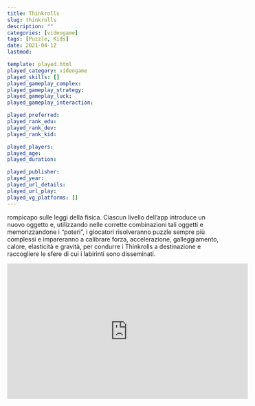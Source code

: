 ```yaml
---
title: Thinkrolls
slug: thinkrolls
description: ""
categories: [videogame]
tags: [Puzzle, Kids]
date: 2021-04-12
lastmod: 

template: played.html
played_category: videogame
played_skills: []
played_gameplay_complex: 
played_gameplay_strategy: 
played_gameplay_luck: 
played_gameplay_interaction: 

played_preferred: 
played_rank_edu: 
played_rank_dev: 
played_rank_kid: 

played_players: 
played_age: 
played_duration: 

played_publisher: 
played_year: 
played_url_details: 
played_url_play: 
played_vg_platforms: []
---
```


rompicapo sulle leggi della fisica. Ciascun livello dell’app introduce un nuovo oggetto e, utilizzando nelle corrette combinazioni tali oggetti e memorizzandone i “poteri”, i giocatori risolveranno puzzle sempre più complessi e impareranno a calibrare forza, accelerazione, galleggiamento, calore, elasticità e gravità, per condurre i Thinkrolls a destinazione e raccogliere le sfere di cui i labirinti sono disseminati.

<iframe width="560" height="315" src="https://www.youtube.com/embed/PsEUh8hRv_c" title="YouTube video player" frameborder="0" allow="accelerometer; autoplay; clipboard-write; encrypted-media; gyroscope; picture-in-picture" allowfullscreen></iframe>
